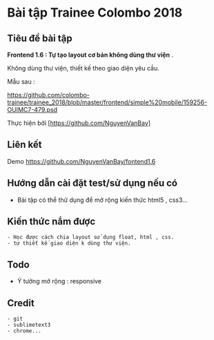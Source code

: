 # Bài tập Trainee Colombo 2018

## Tiêu đề bài tập

 **Frontend 1.6 : Tự tạo layout cơ bản không dùng thư viện** .

Không dùng thư viện, thiết kế theo giao diện yêu cầu.

Mẫu sau :

https://github.com/colombo-trainee/trainee_2018/blob/master/frontend/simple%20mobile/159256-OUIMC7-479.psd

Thực hiện bởi [https://github.com/NguyenVanBay]

## Liên kết

Demo 
https://github.com/NguyenVanBay/fontend1.6

## Hướng dẫn cài đặt test/sử dụng nếu có

  - Bài tập có thể thử dụng để mở rộng kiến thức html5 , css3...

## Kiến thức nắm được

	- Học được cách chia layout sử dụng float, html , css.
	- tự thiết kế giao diện k dùng thư viện.

## Todo

  - Ý tưởng mở rộng : responsive

## Credit

	- git
	- sublimetext3
	- chrome...
